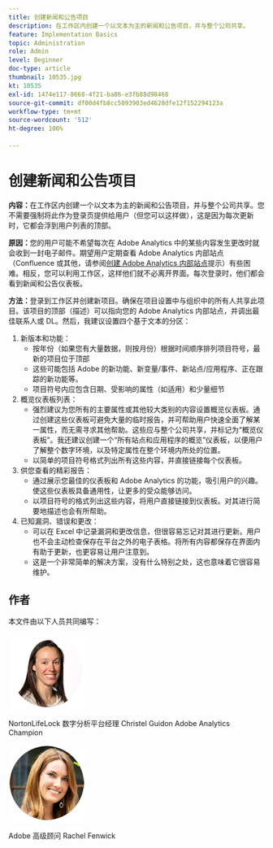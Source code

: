```yaml
---
title: 创建新闻和公告项目
description: 在工作区内创建一个以文本为主的新闻和公告项目，并与整个公司共享。
feature: Implementation Basics
topic: Administration
role: Admin
level: Beginner
doc-type: article
thumbnail: 10535.jpg
kt: 10535
exl-id: 1474e117-8668-4f21-ba86-e3fb88d98468
source-git-commit: df00d4fb8cc5093903ed4628dfe12f152294123a
workflow-type: tm+mt
source-wordcount: '512'
ht-degree: 100%

---
```


# 创建新闻和公告项目

**内容：**&#x200B;在工作区内创建一个以文本为主的新闻和公告项目，并与整个公司共享。您不需要强制将此作为登录页提供给用户（但您可以这样做），这是因为每次更新时，它都会浮到用户列表的顶部。

**原因：**&#x200B;您的用户可能不希望每次在 Adobe Analytics 中的某些内容发生更改时就会收到一封电子邮件。期望用户定期查看 Adobe Analytics 内部站点（Confluence 或其他，请参阅[创建 Adobe Analytics 内部站点](create-an-internal-adobe-analytics-site.md)提示）有些困难。相反，您可以利用工作区，这样他们就不必离开界面。每次登录时，他们都会看到新闻和公告仪表板。

**方法：**&#x200B;登录到工作区并创建新项目。确保在项目设置中与组织中的所有人共享此项目。该项目的顶部（描述）可以指向您的 Adobe Analytics 内部站点，并调出最佳联系人或 DL。然后，我建议设置四个基于文本的分区：
1. 新版本和功能：
   * 按年份（如果您有大量数据，则按月份）根据时间顺序排列项目符号，最新的项目位于顶部
   * 这些可能包括 Adobe 的新功能、新变量/事件、新站点/应用程序、正在跟踪的新功能等。
   * 项目符号内应包含日期、受影响的属性（如适用）和少量细节
1. 概览仪表板列表：
   * 强烈建议为您所有的主要属性或其他较大类别的内容设置概览仪表板。通过创建这些仪表板可避免大量的临时报告，并可帮助用户快速全面了解某一属性，而无需寻求其他帮助。这些应与整个公司共享，并标记为“概览仪表板”。我还建议创建一个“所有站点和应用程序的概览”仪表板，以便用户了解整个数字环境，以及特定属性在整个环境内所处的位置。
   * 以简单的项目符号格式列出所有这些内容，并直接链接每个仪表板。
1. 供您查看的精彩报告：
   * 通过展示您最佳的仪表板和 Adobe Analytics 的功能，吸引用户的兴趣。使这些仪表板具备通用性，让更多的受众能够访问。
   * 以项目符号的格式列出这些内容，将用户直接链接到仪表板。对其进行简要地描述也会有所帮助。
1. 已知漏洞、错误和更改：
   * 可以在 Excel 中记录漏洞和更改信息，但很容易忘记对其进行更新。用户也不会主动检查保存在平台之外的电子表格。将所有内容都保存在界面内有助于更新，也更容易让用户注意到。
   * 这是一个非常简单的解决方案，没有什么特别之处，这也意味着它很容易维护。

## 作者

本文件由以下人员共同编写：

![Christel Guidon](assets/Christel-Headshot-150.png)

NortonLifeLock 数字分析平台经理 Christel Guidon
Adobe Analytics Champion

![Rachel Fenwick](assets/Rachel-Fenwick-150.png)

Adobe 高级顾问 Rachel Fenwick
